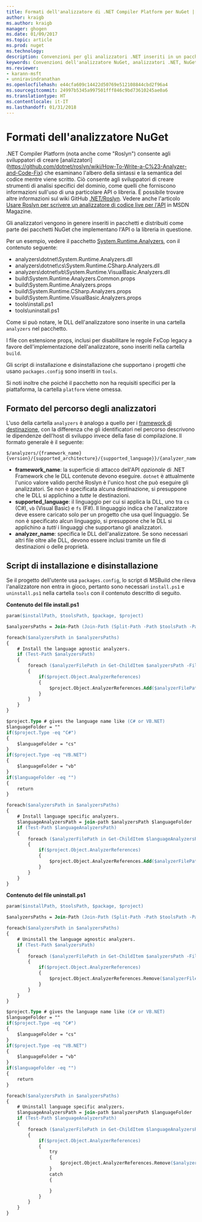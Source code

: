 ```yaml
---
title: Formati dell'analizzatore di .NET Compiler Platform per NuGet | Microsoft Docs
author: kraigb
ms.author: kraigb
manager: ghogen
ms.date: 01/09/2017
ms.topic: article
ms.prod: nuget
ms.technology: 
description: Convenzioni per gli analizzatori .NET inseriti in un pacchetto e distribuiti con i pacchetti NuGet che implementano un'API o una libreria.
keywords: Convenzioni dell'analizzatore NuGet, analizzatori .NET, NuGet e .NET Compiler Platform, NuGet e Roslyn
ms.reviewer:
- karann-msft
- unniravindranathan
ms.openlocfilehash: e44cfa609c14422d50769e512108844cbd2f96a4
ms.sourcegitcommit: 24997b5345a997501fff846c9bd73610245ae0a6
ms.translationtype: HT
ms.contentlocale: it-IT
ms.lasthandoff: 01/31/2018
---
```

# <a name="analyzer-nuget-formats"></a>Formati dell'analizzatore NuGet

.NET Compiler Platform (nota anche come "Roslyn") consente agli sviluppatori di creare [analizzatori] (https://github.com/dotnet/roslyn/wiki/How-To-Write-a-C%23-Analyzer-and-Code-Fix) che esaminano l'albero della sintassi e la semantica del codice mentre viene scritto. Ciò consente agli sviluppatori di creare strumenti di analisi specifici del dominio, come quelli che forniscono informazioni sull'uso di una particolare API o libreria. È possibile trovare altre informazioni sul wiki GitHub [.NET/Roslyn](https://github.com/dotnet/roslyn/wiki). Vedere anche l'articolo [Usare Roslyn per scrivere un analizzatore di codice live per l'API](https://msdn.microsoft.com/magazine/dn879356.aspx) in MSDN Magazine.

Gli analizzatori vengono in genere inseriti in pacchetti e distribuiti come parte dei pacchetti NuGet che implementano l'API o la libreria in questione.

Per un esempio, vedere il pacchetto [System.Runtime.Analyzers](https://www.nuget.org/packages/System.Runtime.Analyzers), con il contenuto seguente:

- analyzers\dotnet\System.Runtime.Analyzers.dll
- analyzers\dotnet\cs\System.Runtime.CSharp.Analyzers.dll
- analyzers\dotnet\vb\System.Runtime.VisualBasic.Analyzers.dll
- build\System.Runtime.Analyzers.Common.props
- build\System.Runtime.Analyzers.props
- build\System.Runtime.CSharp.Analyzers.props
- build\System.Runtime.VisualBasic.Analyzers.props
- tools\install.ps1
- tools\uninstall.ps1

Come si può notare, le DLL dell'analizzatore sono inserite in una cartella `analyzers` nel pacchetto.

I file con estensione props, inclusi per disabilitare le regole FxCop legacy a favore dell'implementazione dell'analizzatore, sono inseriti nella cartella `build`.

Gli script di installazione e disinstallazione che supportano i progetti che usano `packages.config` sono inseriti in `tools`.

Si noti inoltre che poiché il pacchetto non ha requisiti specifici per la piattaforma, la cartella `platform` viene omessa.


## <a name="analyzers-path-format"></a>Formato del percorso degli analizzatori

L'uso della cartella `analyzers` è analogo a quello per i [framework di destinazione](../create-packages/supporting-multiple-target-frameworks.md), con la differenza che gli identificatori nel percorso descrivono le dipendenze dell'host di sviluppo invece della fase di compilazione. Il formato generale è il seguente:

    $/analyzers/{framework_name}{version}/{supported_architecture}/{supported_language}}/{analyzer_name}.dll

- **framework_name**: la superficie di attacco dell'API *opzionale* di .NET Framework che le DLL contenute devono eseguire. `dotnet` è attualmente l'unico valore valido perché Roslyn è l'unico host che può eseguire gli analizzatori. Se non è specificata alcuna destinazione, si presuppone che le DLL si applichino a *tutte* le destinazioni.
- **supported_language**: il linguaggio per cui si applica la DLL, uno tra `cs` (C#), `vb` (Visual Basic) e `fs` (F#). Il linguaggio indica che l'analizzatore deve essere caricato solo per un progetto che usa quel linguaggio. Se non è specificato alcun linguaggio, si presuppone che le DLL si applichino a *tutti* i linguaggi che supportano gli analizzatori.
- **analyzer_name**: specifica le DLL dell'analizzatore. Se sono necessari altri file oltre alle DLL, devono essere inclusi tramite un file di destinazioni o delle proprietà.


## <a name="install-and-uninstall-scripts"></a>Script di installazione e disinstallazione

Se il progetto dell'utente usa `packages.config`, lo script di MSBuild che rileva l'analizzatore non entra in gioco, pertanto sono necessari `install.ps1` e `uninstall.ps1` nella cartella `tools` con il contenuto descritto di seguito.

**Contenuto del file install.ps1**

```ps
param($installPath, $toolsPath, $package, $project)

$analyzersPaths = Join-Path (Join-Path (Split-Path -Path $toolsPath -Parent) "analyzers" ) * -Resolve

foreach($analyzersPath in $analyzersPaths)
{
    # Install the language agnostic analyzers.
    if (Test-Path $analyzersPath)
    {
        foreach ($analyzerFilePath in Get-ChildItem $analyzersPath -Filter *.dll)
        {
            if($project.Object.AnalyzerReferences)
            {
                $project.Object.AnalyzerReferences.Add($analyzerFilePath.FullName)
            }
        }
    }
}

$project.Type # gives the language name like (C# or VB.NET)
$languageFolder = ""
if($project.Type -eq "C#")
{
    $languageFolder = "cs"
}
if($project.Type -eq "VB.NET")
{
    $languageFolder = "vb"
}
if($languageFolder -eq "")
{
    return
}

foreach($analyzersPath in $analyzersPaths)
{
    # Install language specific analyzers.
    $languageAnalyzersPath = join-path $analyzersPath $languageFolder
    if (Test-Path $languageAnalyzersPath)
    {
        foreach ($analyzerFilePath in Get-ChildItem $languageAnalyzersPath -Filter *.dll)
        {
            if($project.Object.AnalyzerReferences)
            {
                $project.Object.AnalyzerReferences.Add($analyzerFilePath.FullName)
            }
        }
    }
}
```


**Contenuto del file uninstall.ps1**

```ps
param($installPath, $toolsPath, $package, $project)

$analyzersPaths = Join-Path (Join-Path (Split-Path -Path $toolsPath -Parent) "analyzers" ) * -Resolve

foreach($analyzersPath in $analyzersPaths)
{
    # Uninstall the language agnostic analyzers.
    if (Test-Path $analyzersPath)
    {
        foreach ($analyzerFilePath in Get-ChildItem $analyzersPath -Filter *.dll)
        {
            if($project.Object.AnalyzerReferences)
            {
                $project.Object.AnalyzerReferences.Remove($analyzerFilePath.FullName)
            }
        }
    }
}

$project.Type # gives the language name like (C# or VB.NET)
$languageFolder = ""
if($project.Type -eq "C#")
{
    $languageFolder = "cs"
}
if($project.Type -eq "VB.NET")
{
    $languageFolder = "vb"
}
if($languageFolder -eq "")
{
    return
}

foreach($analyzersPath in $analyzersPaths)
{
    # Uninstall language specific analyzers.
    $languageAnalyzersPath = join-path $analyzersPath $languageFolder
    if (Test-Path $languageAnalyzersPath)
    {
        foreach ($analyzerFilePath in Get-ChildItem $languageAnalyzersPath -Filter *.dll)
        {
            if($project.Object.AnalyzerReferences)
            {
                try
                {
                    $project.Object.AnalyzerReferences.Remove($analyzerFilePath.FullName)
                }
                catch
                {

                }
            }
        }
    }
}
```
